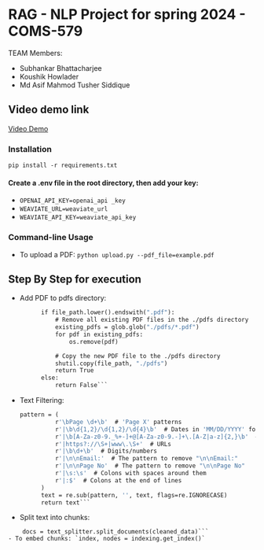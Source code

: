 # RAG - NLP Project for spring 2024 - COMS-579
TEAM Members: 

- Subhankar Bhattacharjee
- Koushik Howlader
- Md Asif Mahmod Tusher Siddique


## Video demo link

[Video Demo](https://www.youtube.com/)

### Installation

`pip install -r requirements.txt`

#### Create a .env file in the root directory, then add your key:
- `OPENAI_API_KEY=openai_api _key`
- `WEAVIATE_URL=weaviate_url`
- `WEAVIATE_API_KEY=weaviate_api_key`

### Command-line Usage

- To upload a PDF: `python upload.py --pdf_file=example.pdf`

## Step By Step for execution

- Add PDF to pdfs directory:
  ```def load_pdf(file_path):
        if file_path.lower().endswith(".pdf"):
            # Remove all existing PDF files in the ./pdfs directory
            existing_pdfs = glob.glob("./pdfs/*.pdf")
            for pdf in existing_pdfs:
                os.remove(pdf)

            # Copy the new PDF file to the ./pdfs directory
            shutil.copy(file_path, "./pdfs")
            return True
        else:
            return False```
- Text Filtering:
  ```def clean_text(text):
  pattern = (
            r'\bPage \d+\b'  # 'Page X' patterns
            r'|\b\d{1,2}/\d{1,2}/\d{4}\b'  # Dates in 'MM/DD/YYYY' format
            r'|\b[A-Za-z0-9._%+-]+@[A-Za-z0-9.-]+\.[A-Z|a-z]{2,}\b'  # Email addresses
            r'|https?://\S+|www\.\S+'  # URLs
            r'|\b\d+\b'  # Digits/numbers
            r'|\n\nEmail:'  # The pattern to remove "\n\nEmail:"
            r'|\n\nPage No'  # The pattern to remove "\n\nPage No"
            r'|\s:\s'  # Colons with spaces around them
            r'|:$'  # Colons at the end of lines
        )
        text = re.sub(pattern, '', text, flags=re.IGNORECASE)
        return text```
- Split text into chunks: 
``` text_splitter = RecursiveCharacterTextSplitter(chunk_size=200, chunk_overlap=25)
    docs = text_splitter.split_documents(cleaned_data)```
- To embed chunks: `index, nodes = indexing.get_index()`


